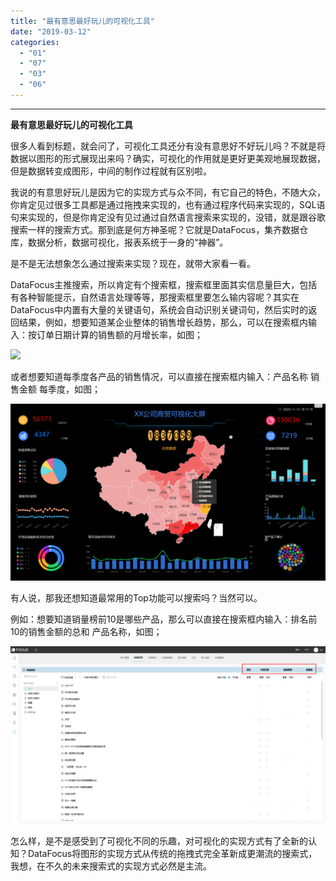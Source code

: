 ```yaml
---
title: "最有意思最好玩儿的可视化工具"
date: "2019-03-12"
categories: 
  - "01"
  - "07"
  - "03"
  - "06"
---
```


* * *

**最有意思最好玩儿的可视化工具**

很多人看到标题，就会问了，可视化工具还分有没有意思好不好玩儿吗？不就是将数据以图形的形式展现出来吗？确实，可视化的作用就是更好更美观地展现数据，但是数据转变成图形，中间的制作过程就有区别啦。

我说的有意思好玩儿是因为它的实现方式与众不同，有它自己的特色，不随大众，你肯定见过很多工具都是通过拖拽来实现的，也有通过程序代码来实现的，SQL语句来实现的，但是你肯定没有见过通过自然语言搜索来实现的，没错，就是跟谷歌搜索一样的搜索方式。那到底是何方神圣呢？它就是DataFocus，集齐数据仓库，数据分析，数据可视化，报表系统于一身的“神器”。

是不是无法想象怎么通过搜索来实现？现在，就带大家看一看。

DataFocus主推搜索，所以肯定有个搜索框，搜索框里面其实信息量巨大，包括有各种智能提示，自然语言处理等等，那搜索框里要怎么输内容呢？其实在DataFocus中内置有大量的关键语句，系统会自动识别关键词句，然后实时的返回结果，例如，想要知道某企业整体的销售增长趋势，那么，可以在搜索框内输入：按订单日期计算的销售额的月增长率，如图；

![](images/word-image-97.png)

或者想要知道每季度各产品的销售情况，可以直接在搜索框内输入：产品名称 销售金额 每季度，如图；

![](images/word-image-98.png)

有人说，那我还想知道最常用的Top功能可以搜索吗？当然可以。

例如：想要知道销量榜前10是哪些产品，那么可以直接在搜索框内输入：排名前10的销售金额的总和 产品名称，如图；

![](images/word-image-99.png)

怎么样，是不是感受到了可视化不同的乐趣，对可视化的实现方式有了全新的认知？DataFocus将图形的实现方式从传统的拖拽式完全革新成更潮流的搜索式，我想，在不久的未来搜索式的实现方式必然是主流。
